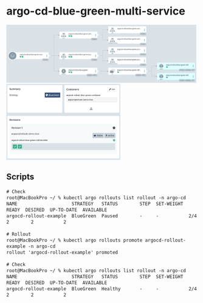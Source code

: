 
# argo-cd-blue-green-multi-service

<img src="./argo-cd.png"       style="width: 500px;" />
<br>
<img src="./argo-rollouts.png" style="width: 300px;" />

## Scripts

```shell
# Check
root@MacBookPro ~/ % kubectl argo rollouts list rollout -n argo-cd
NAME                    STRATEGY   STATUS        STEP  SET-WEIGHT  READY  DESIRED  UP-TO-DATE  AVAILABLE
argocd-rollout-example  BlueGreen  Paused        -     -           2/4    2        2           2        

# Rollout
root@MacBookPro ~/ % kubectl argo rollouts promote argocd-rollout-example -n argo-cd
rollout 'argocd-rollout-example' promoted

# Check
root@MacBookPro ~/ % kubectl argo rollouts list rollout -n argo-cd
NAME                    STRATEGY   STATUS        STEP  SET-WEIGHT  READY  DESIRED  UP-TO-DATE  AVAILABLE
argocd-rollout-example  BlueGreen  Healthy       -     -           2/4    2        2           2        
```
